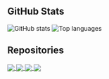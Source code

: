 ## GitHub Stats
![GitHub stats](https://github-readme-stats.vercel.app/api?username=Dr-Noob&hide=prs&show_icons=true&theme=dark&include_all_commits=true)
![Top languages](https://github-readme-stats.vercel.app/api/top-langs/?username=Dr-Noob&hide=lua,yacc&layout=compact&show_icons=true&theme=dark&langs_count=7)

## Repositories
<a href="https://github.com/Dr-Noob/cpufetch">
  <img align="center" src="https://github-readme-stats.vercel.app/api/pin/?username=Dr-Noob&repo=cpufetch&theme=dark" />
</a>
<a href="https://github.com/Dr-Noob/gpufetch">
  <img align="center" src="https://github-readme-stats.vercel.app/api/pin/?username=Dr-Noob&repo=gpufetch&theme=dark" />
</a>

<a href="https://github.com/Dr-Noob/peakperf">
  <img align="center" src="https://github-readme-stats.vercel.app/api/pin/?username=Dr-Noob&repo=peakperf&theme=dark" />
</a>
<a href="https://github.com/Dr-Noob/snetscan">
  <img align="center" src="https://github-readme-stats.vercel.app/api/pin/?username=Dr-Noob&repo=snetscan&theme=dark" />
</a>
